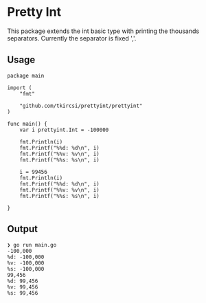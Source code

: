 # Pretty Int

This package extends the int basic type with printing the thousands separators. Currently the separator is fixed ','.

## Usage

```
package main

import (
	"fmt"

	"github.com/tkircsi/prettyint/prettyint"
)

func main() {
	var i prettyint.Int = -100000

	fmt.Println(i)
	fmt.Printf("%%d: %d\n", i)
	fmt.Printf("%%v: %v\n", i)
	fmt.Printf("%%s: %s\n", i)

	i = 99456
	fmt.Println(i)
	fmt.Printf("%%d: %d\n", i)
	fmt.Printf("%%v: %v\n", i)
	fmt.Printf("%%s: %s\n", i)

}
```

## Output

```
❯ go run main.go
-100,000
%d: -100,000
%v: -100,000
%s: -100,000
99,456
%d: 99,456
%v: 99,456
%s: 99,456
```
